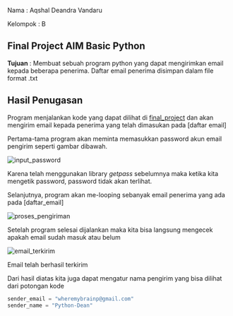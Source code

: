 Nama : Aqshal Deandra Vandaru

Kelompok : B

## Final Project AIM Basic Python

**Tujuan** : Membuat sebuah program python yang dapat mengirimkan email kepada beberapa penerima.
Daftar email penerima disimpan dalam file format .txt

## Hasil Penugasan

Program menjalankan kode yang dapat dilihat di [final_project](final_project.py) dan akan mengirim 
email kepada penerima yang telah dimasukan pada [daftar email]

Pertama-tama program akan meminta memasukkan password akun email pengirim seperti gambar dibawah.

![input_password](https://user-images.githubusercontent.com/78999297/109990834-57d4b680-7d3c-11eb-9745-95c2c8732938.png)


Karena telah menggunakan library *getpass* sebelumnya maka ketika kita mengetik password, password tidak akan terlihat.

Selanjutnya, program akan me-looping sebanyak email penerima yang ada pada [daftar_email]

![proses_pengiriman](https://user-images.githubusercontent.com/78999297/109992193-9c148680-7d3d-11eb-8f39-d8d7f0bc565a.png)


Setelah program selesai dijalankan maka kita bisa langsung mengecek apakah email sudah masuk atau belum

![email_terkirim](https://user-images.githubusercontent.com/78999297/109993076-7fc51980-7d3e-11eb-9346-92423a81d294.png)


Email telah berhasil terkirim

Dari hasil diatas kita juga dapat mengatur nama pengirim yang bisa dilihat dari potongan kode

```python
sender_email = "wheremybrainp@gmail.com"
sender_name = "Python-Dean"
```

